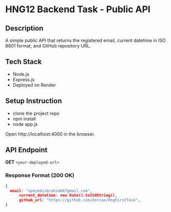 # HNG12 Backend Task - Public API

## Description
A simple public API that returns the registered email, current datetime in ISO 8601 format, and GitHub repository URL.

## Tech Stack
- Node.js
- Express.js
- Deployed on Render

## Setup Instruction
- clone the project repo
- npm install
- node app.js 
 
Open http://localhost:4000 in the browser.
## API Endpoint
**GET** `<your-deployed-url>`

### Response Format (200 OK)
```json
{
  email: "opeyemiibrahim667gmail.com",
      current_datetime: new Date().toISOString(),
      github_url: "https://github.com/dorcax/HngFirstTask",
}
